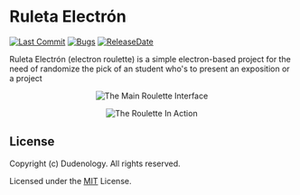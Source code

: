 # Ruleta Electrón

[![Last Commit](https://img.shields.io/github/last-commit/IsaacLf/RuletaElectron.svg)](https://github.com/IsaacLf/RuletaElectron/commits)
[![Bugs](https://img.shields.io/github/issues/IsaacLf/RuletaElectron/bug.svg)](https://github.com/IsaacLf/RuletaElectron/labels/bug)
[![ReleaseDate](https://img.shields.io/github/release-date/IsaacLf/RuletaElectron.svg)](https://github.com/IsaacLf/RuletaElectron/release)

Ruleta Electrón (electron roulette) is a simple electron-based project for the need of randomize the pick of an student who's to present an exposition or a project

<p align="center">
  <img alt="The Main Roulette Interface" src="https://user-images.githubusercontent.com/36938997/53307474-9d616d80-385e-11e9-924b-6cb4ad369240.png">
</p>

<p align="center">
  <img alt="The Roulette In Action" src="https://user-images.githubusercontent.com/36938997/53307485-afdba700-385e-11e9-9f79-35aa2662c126.png">
</p>

## License

Copyright (c) Dudenology. All rights reserved.

Licensed under the [MIT](LICENSE.txt) License.
